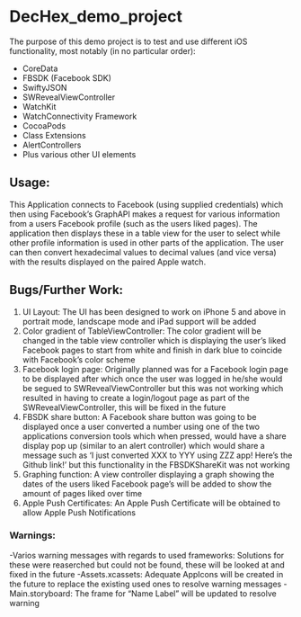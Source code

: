 # DecHex_demo_project
The purpose of this demo project is to test and use different iOS functionality, most notably (in no particular order):
- CoreData
- FBSDK (Facebook SDK)
- SwiftyJSON
- SWRevealViewController
- WatchKit
- WatchConnectivity Framework
- CocoaPods
- Class Extensions
- AlertControllers
- Plus various other UI elements

## Usage:
This Application connects to Facebook (using supplied credentials) which then using Facebook’s GraphAPI makes a request for various information from a users Facebook profile (such as the users liked pages). The application then displays these in a table view for the user to select while other profile information is used in other parts of the application. The user can then convert hexadecimal values to decimal values (and vice versa) with the results displayed on the paired Apple watch.

## Bugs/Further Work: 	
1. UI Layout: The UI has been designed to work on iPhone 5 and above in portrait mode, landscape mode and iPad support will be added
2. Color gradient of TableViewController: The color gradient will be changed in the table view controller which is displaying the user’s liked Facebook pages to start from white and finish in dark blue to coincide with Facebook’s color scheme
3. Facebook login page: Originally planned was for a Facebook login page to be displayed after which once the user was logged in he/she would be segued to SWRevealViewController but this was not working which resulted in having to create a login/logout page as part of the SWRevealViewController, this will be fixed in the future
4. FBSDK share button: A Facebook share button was going to be displayed once a user converted a number using one of the two applications conversion tools which when pressed, would have a share display pop up (similar to an alert controller) which would share a message such as ‘I just converted XXX to YYY using ZZZ app! Here’s the Github link!’ but this functionality in the FBSDKShareKit was not working
5. Graphing function: A view controller displaying a graph showing the dates of the users liked Facebook page’s will be added to show the amount of pages liked over time
6. Apple Push Certificates: An Apple Push Certificate will be obtained to allow Apple Push Notifications

### Warnings:
-Varios warning messages with regards to used frameworks: Solutions for these were reaserched but could not be found, these will be looked at and fixed in the future
-Assets.xcassets: Adequate AppIcons will be created in the future to replace the existing used ones to resolve warning messages
-Main.storyboard: The frame for “Name Label” will be updated to resolve warning
